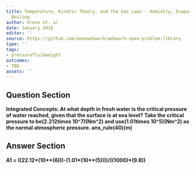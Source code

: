 ```yaml
---
title: Temperature, Kinetic Theory, and the Gas Laws - Humidity, Evaporation, and
  Boiling
author: Urone et. al
date: January 2018
editor: ''
source: https://github.com/openwebwork/webwork-open-problem-library
type: ''
tags:
- pressurefluidweight
outcomes:
- TBD
assets: ''
---
```


## Question Section 

<b>
<b>Integrated Concepts:<b> At what depth in fresh water is the critical pressure of water reached, given that the surface is at sea level? Take the critical pressure to be(2.212times 10^7)(Nm^2) and use(1.01times 10^5)(Nm^2) as the normal atmospheric pressure.
ans_rule(40)(m)


## Answer Section

A1 = ((22.12*(10**(6)))-(1.01*(10**(5))))/((1000)*(9.8))